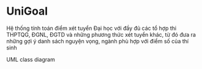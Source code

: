 # UniGoal
Hệ thống tính toán điểm xét tuyển Đại học với đầy đủ các tổ hợp thi THPTQG, ĐGNL, ĐGTD và những phương thức xét tuyển khác, từ đó đưa ra những gợi ý danh sách nguyện vọng, ngành phù hợp với điểm số của thí sinh

UML class diagram



